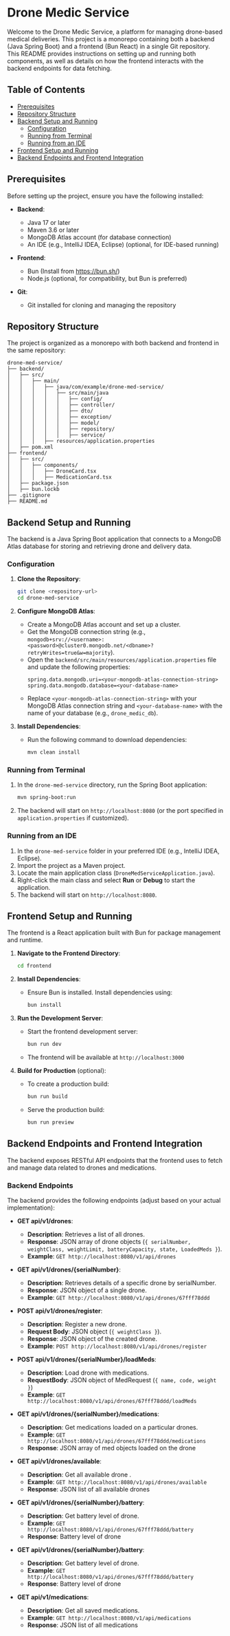 # Drone Medic Service

Welcome to the Drone Medic Service, a platform for managing drone-based medical deliveries. This project is a monorepo containing both a backend (Java Spring Boot) and a frontend (Bun React) in a single Git repository. This README provides instructions on setting up and running both components, as well as details on how the frontend interacts with the backend endpoints for data fetching.

## Table of Contents
- [Prerequisites](#prerequisites)
- [Repository Structure](#repository-structure)
- [Backend Setup and Running](#backend-setup-and-running)
  - [Configuration](#configuration)
  - [Running from Terminal](#running-from-terminal)
  - [Running from an IDE](#running-from-an-ide)
- [Frontend Setup and Running](#frontend-setup-and-running)
- [Backend Endpoints and Frontend Integration](#backend-endpoints-and-frontend-integration)

## Prerequisites

Before setting up the project, ensure you have the following installed:

- **Backend**:
  - Java 17 or later
  - Maven 3.6 or later
  - MongoDB Atlas account (for database connection)
  - An IDE (e.g., IntelliJ IDEA, Eclipse) (optional, for IDE-based running)

- **Frontend**:
  - Bun (Install from https://bun.sh/)
  - Node.js (optional, for compatibility, but Bun is preferred)

- **Git**:
  - Git installed for cloning and managing the repository

## Repository Structure

The project is organized as a monorepo with both backend and frontend in the same repository:

```
drone-med-service/
├── backend/
│   ├── src/
│   │   ├── main/
│   │   │   ├── java/com/example/drone-med-service/
│   │   │   │   ├── src/main/java
│   │   │   │   │   ├── config/
│   │   │   │   │   ├── controller/
│   │   │   │   │   ├── dto/
│   │   │   │   │   ├── exception/
│   │   │   │   │   ├── model/
│   │   │   │   │   ├── repository/
│   │   │   │   │   ├── service/
│   │   │   ├── resources/application.properties
│   ├── pom.xml
├── frontend/
│   ├── src/
│   │   ├── components/
│   │   │   ├── DroneCard.tsx
│   │   │   ├── MedicationCard.tsx
│   ├── package.json
│   ├── bun.lockb
├── .gitignore
├── README.md
```

## Backend Setup and Running

The backend is a Java Spring Boot application that connects to a MongoDB Atlas database for storing and retrieving drone and delivery data.

### Configuration

1. **Clone the Repository**:
   ```bash
   git clone <repository-url>
   cd drone-med-service
   ```

2. **Configure MongoDB Atlas**:
   - Create a MongoDB Atlas account and set up a cluster.
   - Get the MongoDB connection string (e.g., `mongodb+srv://<username>:<password>@cluster0.mongodb.net/<dbname>?retryWrites=true&w=majority`).
   - Open the `backend/src/main/resources/application.properties` file and update the following properties:
     ```properties
     spring.data.mongodb.uri=<your-mongodb-atlas-connection-string>
     spring.data.mongodb.database=<your-database-name>
     ```
   - Replace `<your-mongodb-atlas-connection-string>` with your MongoDB Atlas connection string and `<your-database-name>` with the name of your database (e.g., `drone_medic_db`).

3. **Install Dependencies**:
   - Run the following command to download dependencies:
     ```bash
     mvn clean install
     ```

### Running from Terminal

1. In the `drone-med-service` directory, run the Spring Boot application:
   ```bash
   mvn spring-boot:run
   ```

2. The backend will start on `http://localhost:8080` (or the port specified in `application.properties` if customized).

### Running from an IDE

1. In the `drone-med-service` folder in your preferred IDE (e.g., IntelliJ IDEA, Eclipse).
2. Import the project as a Maven project.
3. Locate the main application class (`DroneMedServiceApplication.java`).
4. Right-click the main class and select **Run** or **Debug** to start the application.
5. The backend will start on `http://localhost:8080`.

## Frontend Setup and Running

The frontend is a React application built with Bun for package management and runtime.

1. **Navigate to the Frontend Directory**:
   ```bash
   cd frontend
   ```

2. **Install Dependencies**:
   - Ensure Bun is installed. Install dependencies using:
     ```bash
     bun install
     ```

3. **Run the Development Server**:
   - Start the frontend development server:
     ```bash
     bun run dev
     ```
   - The frontend will be available at `http://localhost:3000`

4. **Build for Production** (optional):
   - To create a production build:
     ```bash
     bun run build
     ```
   - Serve the production build:
     ```bash
     bun run preview
     ```

## Backend Endpoints and Frontend Integration

The backend exposes RESTful API endpoints that the frontend uses to fetch and manage data related to drones and medications.

### Backend Endpoints

The backend provides the following endpoints (adjust based on your actual implementation):

- **GET api/v1/drones**:
  - **Description**: Retrieves a list of all drones.
  - **Response**: JSON array of drone objects (`{ serialNumber, weightClass, weightLimit, batteryCapacity, state, LoadedMeds }`).
  - **Example**: `GET http://localhost:8080/v1/api/drones`

- **GET api/v1/drones/{serialNumber}**:
  - **Description**: Retrieves details of a specific drone by serialNumber.
  - **Response**: JSON object of a single drone.
  - **Example**: `GET http://localhost:8080/v1/api/drones/67fff78ddd`

- **POST api/v1/drones/register**:
  - **Description**: Register a new drone.
  - **Request Body**: JSON object (`{ weightClass }`).
  - **Response**: JSON object of the created drone.
  - **Example**: `POST http://localhost:8080/v1/api/drones/register`

- **POST api/v1/drones/{serialNumber}/loadMeds**:
  - **Description**: Load drone with medications.
  - **RequestBody**: JSON object of MedRequest (`{ name, code, weight }`)
  - **Example**: `GET http://localhost:8080/v1/api/drones/67fff78ddd/loadMeds`

- **GET api/v1/drones/{serialNumber}/medications**:
    - **Description**: Get medications loaded on a particular drones.
    - **Example**: `GET http://localhost:8080/v1/api/drones/67fff78ddd/medications`
    - **Response**: JSON array of med objects loaded on the drone

- **GET api/v1/drones/available**:
    - **Description**: Get all available drone <Idle>.
    - **Example**: `GET http://localhost:8080/v1/api/drones/available`
    - **Response**: JSON list of all available drones

- **GET api/v1/drones/{serialNumber}/battery**:
    - **Description**: Get battery level of drone.
    - **Example**: `GET http://localhost:8080/v1/api/drones/67fff78ddd/battery`
    - **Response**: Battery level of drone

- **GET api/v1/drones/{serialNumber}/battery**:
    - **Description**: Get battery level of drone.
    - **Example**: `GET http://localhost:8080/v1/api/drones/67fff78ddd/battery`
    - **Response**: Battery level of drone

- **GET api/v1/medications**:
    - **Description**: Get all saved medications.
    - **Example**: `GET http://localhost:8080/v1/api/medications`
    - **Response**: JSON list of all medications
